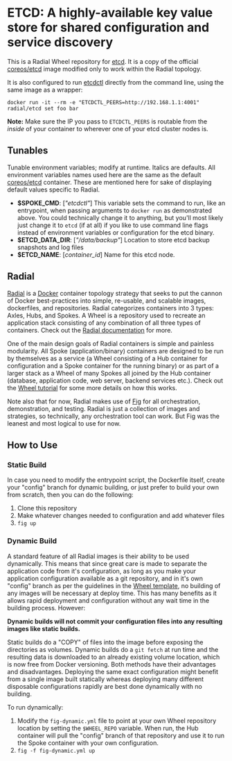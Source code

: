 # ETCD: A highly-available key value store for shared configuration and service discovery

This is a Radial Wheel repository for [etcd][etcd]. It is a copy of the official
[coreos/etcd][etcd-image] image modified only to
work within the Radial topology.

It is also configured to run [etcdctl][etcdctl] directly from the command line, using the
same image as a wrapper:

`docker run -it --rm -e "ETCDCTL_PEERS=http://192.168.1.1:4001" radial/etcd set foo
bar`

**Note:** Make sure the IP you pass to `ETCDCTL_PEERS` is routable from the _inside_ of
your container to wherever one of your etcd cluster nodes is. 

[etcd]: https://github.com/coreos/etcd
[etcdctl]: https://github.com/coreos/etcdctl
[etcd-image]: https://registry.hub.docker.com/u/coreos/etcd

## Tunables

Tunable environment variables; modify at runtime. Italics are defaults. All
environment variables names used here are the same as the default
[coreos/etcd][etcd-image] container. These are mentioned here for sake of
displaying default values specific to Radial.

  - **$SPOKE_CMD**: [_"etcdctl"_] This variable sets the command to run, like an
    entrypoint, when passing arguments to `docker run` as demonstrated
    above. You could technically change it to anything, but you'll most likely
    just change it to `etcd` (if at all) if you like to use command line flags
    instead of environment variables or configuration for the etcd binary.
  - **$ETCD_DATA_DIR**: [_"/data/backup"_] Location to store etcd backup
    snapshots and log files
  - **$ETCD_NAME**: [_container_id_] Name for this etcd node.

## Radial

[Radial][radial] is a [Docker][docker] container topology strategy that
seeks to put the cannon of Docker best-practices into simple, re-usable, and
scalable images, dockerfiles, and repositories. Radial categorizes containers
into 3 types: Axles, Hubs, and Spokes. A Wheel is a repository used to recreate
an application stack consisting of any combination of all three types of
containers. Check out the [Radial documentation][radialdocs] for more.

One of the main design goals of Radial containers is simple and painless
modularity. All Spoke (application/binary) containers are designed to be run by
themselves as a service (a Wheel consisting of a Hub container for configuration
and a Spoke container for the running binary) or as part of a larger stack as a
Wheel of many Spokes all joined by the Hub container (database, application
code, web server, backend services etc.). Check out the [Wheel
tutorial][wheel-template] for some more details on how this works.

Note also that for now, Radial makes use of [Fig][fig] for all orchestration,
demonstration, and testing. Radial is just a collection of images and
strategies, so technically, any orchestration tool can work. But Fig was the
leanest and most logical to use for now. 

[wheel-template]: https://github.com/radial/template-wheel
[fig]: http://www.fig.sh
[docker]: http://docker.io/
[radial]: https://github.com/radial
[radialdocs]: http://radial.viewdocs.io/docs

## How to Use
### Static Build

In case you need to modify the entrypoint script, the Dockerfile itself, create
your "config" branch for dynamic building, or just prefer to build your own from
scratch, then you can do the following:

1. Clone this repository
2. Make whatever changes needed to configuration and add whatever files
3. `fig up`

### Dynamic Build

A standard feature of all Radial images is their ability to be used dynamically.
This means that since great care is made to separate the application code from
it's configuration, as long as you make your application configuration available
as a git repository, and in it's own "config" branch as per the guidelines in
the [Wheel template][wheel-template], no building of any images will be
necessary at deploy time. This has many benefits as it allows rapid deployment
and configuration without any wait time in the building process. However:

**Dynamic builds will not commit your configuration files into any
resulting images like static builds.**

Static builds do a "COPY" of files into the image before exposing the
directories as volumes. Dynamic builds do a `git fetch` at run time and the
resulting data is downloaded to an already existing volume location, which is
now free from Docker versioning. Both methods have their advantages and
disadvantages. Deploying the same exact configuration might benefit from a
single image built statically whereas deploying many different disposable 
configurations rapidly are best done dynamically with no building.

To run dynamically:

1. Modify the `fig-dynamic.yml` file to point at your own Wheel repository
   location by setting the `$WHEEL_REPO` variable. When run, the Hub container
   will pull the "config" branch of that repository and use it to run the Spoke
   container with your own configuration.
3. `fig -f fig-dynamic.yml up`
